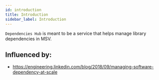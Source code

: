```yaml
---
id: introduction
title: Introduction
sidebar_label: Introduction
---
```


`Dependencies Hub` is meant to be a service that helps manage library dependencies in MSV.

## Influenced by:

* https://engineering.linkedin.com/blog/2018/09/managing-software-dependency-at-scale